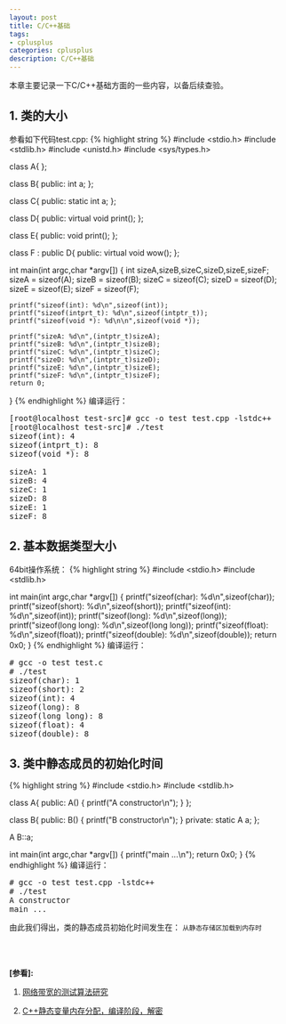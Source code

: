 ```yaml
---
layout: post
title: C/C++基础
tags:
- cplusplus
categories: cplusplus
description: C/C++基础
---
```


本章主要记录一下C/C++基础方面的一些内容，以备后续查验。


<!-- more -->


## 1. 类的大小

参看如下代码test.cpp:
{% highlight string %}
#include <stdio.h>
#include <stdlib.h>
#include <unistd.h>
#include <sys/types.h>


class A{
};

class B{
public:
   int a;
};

class C{
public:
    static int a;
};

class D{
public:
   virtual void print();
};

class E{
public: 
    void print();
};

class F : public D{
public:
   virtual void wow();
};

int main(int argc,char *argv[])
{
    int sizeA,sizeB,sizeC,sizeD,sizeE,sizeF;
    sizeA = sizeof(A);
    sizeB = sizeof(B);
    sizeC = sizeof(C);
    sizeD = sizeof(D);
    sizeE = sizeof(E);
    sizeF = sizeof(F);

    printf("sizeof(int): %d\n",sizeof(int));
    printf("sizeof(intprt_t): %d\n",sizeof(intptr_t));
    printf("sizeof(void *): %d\n\n",sizeof(void *));

    printf("sizeA: %d\n",(intptr_t)sizeA);
    printf("sizeB: %d\n",(intptr_t)sizeB);
    printf("sizeC: %d\n",(intptr_t)sizeC);
    printf("sizeD: %d\n",(intptr_t)sizeD);
    printf("sizeE: %d\n",(intptr_t)sizeE);
    printf("sizeF: %d\n",(intptr_t)sizeF);
    return 0;
}
{% endhighlight %}
编译运行：
<pre>
[root@localhost test-src]# gcc -o test test.cpp -lstdc++
[root@localhost test-src]# ./test
sizeof(int): 4
sizeof(intprt_t): 8
sizeof(void *): 8

sizeA: 1
sizeB: 4
sizeC: 1
sizeD: 8
sizeE: 1
sizeF: 8
</pre>


## 2. 基本数据类型大小

64bit操作系统：
{% highlight string %}
#include <stdio.h>
#include <stdlib.h>

int main(int argc,char *argv[])
{
   printf("sizeof(char): %d\n",sizeof(char));
   printf("sizeof(short): %d\n",sizeof(short));
   printf("sizeof(int): %d\n",sizeof(int));
   printf("sizeof(long): %d\n",sizeof(long));
   printf("sizeof(long long): %d\n",sizeof(long long));
   printf("sizeof(float): %d\n",sizeof(float));
   printf("sizeof(double): %d\n",sizeof(double));
   return 0x0;
}
{% endhighlight %}
编译运行：
<pre>
# gcc -o test test.c
# ./test
sizeof(char): 1
sizeof(short): 2
sizeof(int): 4
sizeof(long): 8
sizeof(long long): 8
sizeof(float): 4
sizeof(double): 8
</pre>


## 3. 类中静态成员的初始化时间
{% highlight string %}
#include <stdio.h>
#include <stdlib.h>

class A{
public:
   A()
   {
      printf("A constructor\n");
   }
};

class B{
public:
   B()
   {
     printf("B constructor\n");
   }
private:
   static A a;
};

A B::a;

int main(int argc,char *argv[])
{
   printf("main ...\n");
   return 0x0;
}
{% endhighlight %}
编译运行：
<pre>
# gcc -o test test.cpp -lstdc++
# ./test
A constructor
main ...
</pre>
由此我们得出，类的静态成员初始化时间发生在： ```从静态存储区加载到内存时```



<br />
<br />

**[参看]:**

1. [网络带宽的测试算法研究](http://www.docin.com/p-575514222.html)

2. [C++静态变量内存分配，编译阶段，解密 ](http://blog.163.com/lucky_jeck/blog/static/12711474201311182464554/)
<br />
<br />
<br />





